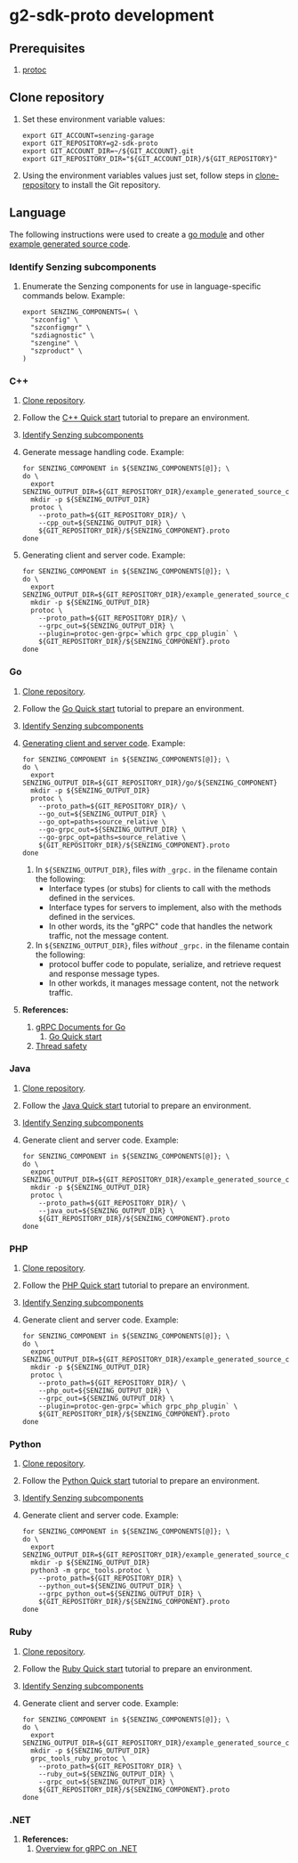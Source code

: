 # g2-sdk-proto development

## Prerequisites

1. [protoc](https://github.com/senzing-garage/knowledge-base/blob/main/WHATIS/protoc.md)

## Clone repository

1. Set these environment variable values:

    ```console
    export GIT_ACCOUNT=senzing-garage
    export GIT_REPOSITORY=g2-sdk-proto
    export GIT_ACCOUNT_DIR=~/${GIT_ACCOUNT}.git
    export GIT_REPOSITORY_DIR="${GIT_ACCOUNT_DIR}/${GIT_REPOSITORY}"

    ```

1. Using the environment variables values just set, follow steps in [clone-repository](https://github.com/senzing-garage/knowledge-base/blob/main/HOWTO/clone-repository.md) to install the Git repository.

## Language

The following instructions were used to create a
[go module](go) and other
[example generated source code](example_generated_source_code).

### Identify Senzing subcomponents

1. Enumerate the Senzing components for use in language-specific commands below.
   Example:

    ```console
    export SENZING_COMPONENTS=( \
      "szconfig" \
      "szconfigmgr" \
      "szdiagnostic" \
      "szengine" \
      "szproduct" \
    )

    ```

### C++

1. [Clone repository](#clone-repository).
1. Follow the
   [C++ Quick start](https://grpc.io/docs/languages/cpp/quickstart/)
   tutorial to prepare an environment.
1. [Identify Senzing subcomponents](#identify-senzing-subcomponents)
1. Generate message handling code.
   Example:

    ```console
    for SENZING_COMPONENT in ${SENZING_COMPONENTS[@]}; \
    do \
      export SENZING_OUTPUT_DIR=${GIT_REPOSITORY_DIR}/example_generated_source_code/cpp/${SENZING_COMPONENT}
      mkdir -p ${SENZING_OUTPUT_DIR}
      protoc \
        --proto_path=${GIT_REPOSITORY_DIR}/ \
        --cpp_out=${SENZING_OUTPUT_DIR} \
        ${GIT_REPOSITORY_DIR}/${SENZING_COMPONENT}.proto
    done

    ```

1. Generating client and server code.
   Example:

    ```console
    for SENZING_COMPONENT in ${SENZING_COMPONENTS[@]}; \
    do \
      export SENZING_OUTPUT_DIR=${GIT_REPOSITORY_DIR}/example_generated_source_code/cpp/${SENZING_COMPONENT}
      mkdir -p ${SENZING_OUTPUT_DIR}
      protoc \
        --proto_path=${GIT_REPOSITORY_DIR}/ \
        --grpc_out=${SENZING_OUTPUT_DIR} \
        --plugin=protoc-gen-grpc=`which grpc_cpp_plugin` \
        ${GIT_REPOSITORY_DIR}/${SENZING_COMPONENT}.proto
    done

    ```

### Go

1. [Clone repository](#clone-repository).
1. Follow the
   [Go Quick start](https://grpc.io/docs/languages/go/quickstart/)
   tutorial to prepare an environment.
1. [Identify Senzing subcomponents](#identify-senzing-subcomponents)
1. [Generating client and server code](https://grpc.io/docs/languages/go/basics/#generating-client-and-server-code).
   Example:

    ```console
    for SENZING_COMPONENT in ${SENZING_COMPONENTS[@]}; \
    do \
      export SENZING_OUTPUT_DIR=${GIT_REPOSITORY_DIR}/go/${SENZING_COMPONENT}
      mkdir -p ${SENZING_OUTPUT_DIR}
      protoc \
        --proto_path=${GIT_REPOSITORY_DIR}/ \
        --go_out=${SENZING_OUTPUT_DIR} \
        --go_opt=paths=source_relative \
        --go-grpc_out=${SENZING_OUTPUT_DIR} \
        --go-grpc_opt=paths=source_relative \
        ${GIT_REPOSITORY_DIR}/${SENZING_COMPONENT}.proto
    done

    ```

    1. In `${SENZING_OUTPUT_DIR}`, files *with* `_grpc.` in the filename contain the following:
        - Interface types (or stubs) for clients to call with the methods defined in the services.
        - Interface types for servers to implement, also with the methods defined in the services.
        - In other words, its the "gRPC" code that handles the network traffic, not the message content.
    1. In `${SENZING_OUTPUT_DIR}`, files *without* `_grpc.` in the filename contain the following:
        - protocol buffer code to populate, serialize, and retrieve request and response message types.
        - In other workds, it manages message content, not the network traffic.
1. **References:**
    1. [gRPC Documents for Go](https://grpc.io/docs/languages/go/)
        1. [Go Quick start](https://grpc.io/docs/languages/go/quickstart/)
    1. [Thread safety](https://grpc.io/docs/languages/go/generated-code/)

### Java

1. [Clone repository](#clone-repository).
1. Follow the
   [Java Quick start](https://grpc.io/docs/languages/java/quickstart/)
   tutorial to prepare an environment.
1. [Identify Senzing subcomponents](#identify-senzing-subcomponents)
1. Generate client and server code.
   Example:

    ```console
    for SENZING_COMPONENT in ${SENZING_COMPONENTS[@]}; \
    do \
      export SENZING_OUTPUT_DIR=${GIT_REPOSITORY_DIR}/example_generated_source_code/java/${SENZING_COMPONENT}
      mkdir -p ${SENZING_OUTPUT_DIR}
      protoc \
        --proto_path=${GIT_REPOSITORY_DIR}/ \
        --java_out=${SENZING_OUTPUT_DIR} \
        ${GIT_REPOSITORY_DIR}/${SENZING_COMPONENT}.proto
    done

    ```

### PHP

1. [Clone repository](#clone-repository).
1. Follow the
   [PHP Quick start](https://grpc.io/docs/languages/php/quickstart/)
   tutorial to prepare an environment.
1. [Identify Senzing subcomponents](#identify-senzing-subcomponents)
1. Generate client and server code.
   Example:

    ```console
    for SENZING_COMPONENT in ${SENZING_COMPONENTS[@]}; \
    do \
      export SENZING_OUTPUT_DIR=${GIT_REPOSITORY_DIR}/example_generated_source_code/php/${SENZING_COMPONENT}
      mkdir -p ${SENZING_OUTPUT_DIR}
      protoc \
        --proto_path=${GIT_REPOSITORY_DIR}/ \
        --php_out=${SENZING_OUTPUT_DIR} \
        --grpc_out=${SENZING_OUTPUT_DIR} \
        --plugin=protoc-gen-grpc=`which grpc_php_plugin` \
        ${GIT_REPOSITORY_DIR}/${SENZING_COMPONENT}.proto
    done

    ```

### Python

1. [Clone repository](#clone-repository).
1. Follow the
   [Python Quick start](https://grpc.io/docs/languages/python/quickstart/)
   tutorial to prepare an environment.
1. [Identify Senzing subcomponents](#identify-senzing-subcomponents)
1. Generate client and server code.
   Example:

    ```console
    for SENZING_COMPONENT in ${SENZING_COMPONENTS[@]}; \
    do \
      export SENZING_OUTPUT_DIR=${GIT_REPOSITORY_DIR}/example_generated_source_code/python/${SENZING_COMPONENT}
      mkdir -p ${SENZING_OUTPUT_DIR}
      python3 -m grpc_tools.protoc \
        --proto_path=${GIT_REPOSITORY_DIR} \
        --python_out=${SENZING_OUTPUT_DIR} \
        --grpc_python_out=${SENZING_OUTPUT_DIR} \
        ${GIT_REPOSITORY_DIR}/${SENZING_COMPONENT}.proto
    done

    ```

### Ruby

1. [Clone repository](#clone-repository).
1. Follow the
   [Ruby Quick start](https://grpc.io/docs/languages/ruby/quickstart/)
   tutorial to prepare an environment.
1. [Identify Senzing subcomponents](#identify-senzing-subcomponents)
1. Generate client and server code.
   Example:

    ```console
    for SENZING_COMPONENT in ${SENZING_COMPONENTS[@]}; \
    do \
      export SENZING_OUTPUT_DIR=${GIT_REPOSITORY_DIR}/example_generated_source_code/ruby/${SENZING_COMPONENT}
      mkdir -p ${SENZING_OUTPUT_DIR}
      grpc_tools_ruby_protoc \
        --proto_path=${GIT_REPOSITORY_DIR} \
        --ruby_out=${SENZING_OUTPUT_DIR} \
        --grpc_out=${SENZING_OUTPUT_DIR} \
        ${GIT_REPOSITORY_DIR}/${SENZING_COMPONENT}.proto
    done

    ```

### .NET

1. **References:**
    1. [Overview for gRPC on .NET](https://learn.microsoft.com/en-us/aspnet/core/grpc)
